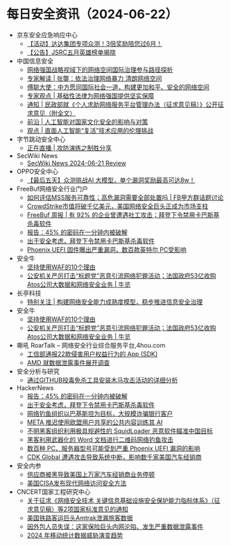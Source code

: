 # 每日安全资讯（2024-06-22）

- 京东安全应急响应中心
  - [【活动】达达集团专项众测！3倍奖励陪您过6月！](https://mp.weixin.qq.com/s?__biz=MjM5OTk2MTMxOQ==&mid=2727836674&idx=1&sn=b3d501ddc9b1080d70a55d7de11bb9a7&chksm=8050ab8ab727229c5c3001cbcb32df0a9bcffb3e6842530aa6e6c1d8d1768aafc9a61644b9c4&scene=58&subscene=0#rd)
  - [【公告】JSRC五月英雄榜单揭晓](https://mp.weixin.qq.com/s?__biz=MjM5OTk2MTMxOQ==&mid=2727836674&idx=2&sn=e92b5f1bd0c52655591416e5b8843100&chksm=8050ab8ab727229ca28d06a957cc19205a7bb1c7b72b7650ec1c52f51688443c94a73d367559&scene=58&subscene=0#rd)
- 中国信息安全
  - [网络强国战略视域下的网络空间国际治理参与路径探析](https://mp.weixin.qq.com/s?__biz=MzA5MzE5MDAzOA==&mid=2664216884&idx=1&sn=d9e63844279f02dac114de335fc07a82&chksm=8b59bbcdbc2e32db0e0ded4faf0323198f0ddf7232830a09d5269ac57fce2d671552ef6a4cd4&scene=58&subscene=0#rd)
  - [专家解读 | 张龑：依法治理网络暴力 清朗网络空间](https://mp.weixin.qq.com/s?__biz=MzA5MzE5MDAzOA==&mid=2664216884&idx=2&sn=066410cc891862603a4c5df6f5b02227&chksm=8b59bbcdbc2e32db7d6a3ef82bcd7858643d6326e5e8e048c28c7599884dec0fa6877e869384&scene=58&subscene=0#rd)
  - [傅聪大使：中方愿同国际社会一道，构建更加和平、安全的网络空间](https://mp.weixin.qq.com/s?__biz=MzA5MzE5MDAzOA==&mid=2664216884&idx=3&sn=82662d5e685b3f5f46bd8bbef5cc8d90&chksm=8b59bbcdbc2e32dbb96ff52d610d78e6321453178409373289ee18a78c27aa01dfb51b473bf1&scene=58&subscene=0#rd)
  - [专家观点 | 基础性法律为网络强国提供坚实保障](https://mp.weixin.qq.com/s?__biz=MzA5MzE5MDAzOA==&mid=2664216884&idx=4&sn=44991d129fe26244199e418d87ead5cc&chksm=8b59bbcdbc2e32db997fbd518e91ec6c5d5c97cf5a5ba0f239c90967146365c6b7e48a3d639a&scene=58&subscene=0#rd)
  - [通知 | 民政部就《个人求助网络服务平台管理办法（征求意见稿）》公开征求意见（附全文）](https://mp.weixin.qq.com/s?__biz=MzA5MzE5MDAzOA==&mid=2664216884&idx=5&sn=aeca962ec58f1fbee52069f2cf85c348&chksm=8b59bbcdbc2e32db8d10656bd217935849891646924adc7560302372131627c13528e5f0355a&scene=58&subscene=0#rd)
  - [前沿 | 人工智能对国家文化安全的影响与对策](https://mp.weixin.qq.com/s?__biz=MzA5MzE5MDAzOA==&mid=2664216884&idx=6&sn=f41dc421795f479a0751fd6ab00f4205&chksm=8b59bbcdbc2e32dbf25cdf41828ba68a51da6514aaa7247a1e55b9d1d5db6d07cfc0dad09b04&scene=58&subscene=0#rd)
  - [观点 | 直面人工智能“复活”技术应用的伦理挑战](https://mp.weixin.qq.com/s?__biz=MzA5MzE5MDAzOA==&mid=2664216884&idx=7&sn=322de0ca87816674641258c623913289&chksm=8b59bbcdbc2e32db44bcd21ac04af87fffbe98e70e871bac4a364d0aac4fccfa10453044cb03&scene=58&subscene=0#rd)
- 字节跳动安全中心
  - [正在直播 | 攻防演练之制胜分享](https://mp.weixin.qq.com/s?__biz=MzUzMzcyMDYzMw==&mid=2247493508&idx=1&sn=0167d55b420faa2cc424ff5b44751273&chksm=fa9d1cd2cdea95c4e581e4d25e8d9f504ed1b6c536255aba667d23f43d7255304d3d8b814119&scene=58&subscene=0#rd)
- SecWiki News
  - [SecWiki News 2024-06-21 Review](http://www.sec-wiki.com/?2024-06-21)
- OPPO安全中心
  - [【最后五天】众测挑战AI 大模型，单个漏洞奖励最高可达8w！](https://mp.weixin.qq.com/s?__biz=MzUyNzc4Mzk3MQ==&mid=2247493517&idx=1&sn=b27a79376a45c9017cb6e59466ce4c79&chksm=fa78e6c1cd0f6fd7242a09eb113da53a1c4ecb05243db94b659757f768fc1b59e44bece553c4&scene=58&subscene=0#rd)
- FreeBuf网络安全行业门户
  - [如何评估MSS服务可靠性；高危漏洞需要全部处置吗 | FB甲方群话题讨论](https://www.freebuf.com/articles/404157.html)
  - [CrowdStrike市值将破千亿美元，美国网络安全巨头正成为市场支柱](https://www.freebuf.com/news/404098.html)
  - [FreeBuf 周报 | 有 92% 的企业曾遭遇社工攻击；拜登下令禁用卡巴斯基杀毒软件](https://www.freebuf.com/news/404097.html)
  - [报告：45% 的密码在一分钟内被破解](https://www.freebuf.com/news/404091.html)
  - [出于安全考虑，拜登下令禁用卡巴斯基杀毒软件](https://www.freebuf.com/news/404079.html)
  - [Phoenix UEFI 固件曝出严重漏洞，数百款英特尔 PC受影响](https://www.freebuf.com/news/404073.html)
- 安全牛
  - [坚持使用WAF的10个理由](https://mp.weixin.qq.com/s?__biz=MjM5Njc3NjM4MA==&mid=2651130652&idx=1&sn=104f26ed7b3fd8ebef8dc02bdbc5d8fc&chksm=bd15bbcf8a6232d9a3b2a5e5287dbf2e1fba2637cb84d80ac161434a861c5ac51eefee8a1c1a&scene=58&subscene=0#rd)
  - [公安机关严厉打击“标题党”恶意引流网络犯罪活动；法国政府53亿收购Atos公司大数据和网络安全业务 | 牛览](https://mp.weixin.qq.com/s?__biz=MjM5Njc3NjM4MA==&mid=2651130652&idx=2&sn=e3ddee850c378f1fdc5878928ba266ff&chksm=bd15bbcf8a6232d994b377c0380505d1d26ce07604cf95fd76329fcd4916891ea526d54fa44f&scene=58&subscene=0#rd)
- 长亭科技
  - [特别关注 | 构建网络安全能力成熟度模型，稳步推进信息安全治理](https://mp.weixin.qq.com/s?__biz=MzIwNDA2NDk5OQ==&mid=2651387816&idx=1&sn=00247290a12a189b608f1b876f594ccb&chksm=8d398620ba4e0f36a0ed9cf160d48a792b6d213ba6902ecc86d669b47ff71597e788cee54833&scene=58&subscene=0#rd)
- 安全牛
  - [坚持使用WAF的10个理由](https://www.aqniu.com/industry/105219.html)
  - [公安机关严厉打击“标题党”恶意引流网络犯罪活动；法国政府53亿收购Atos公司大数据和网络安全业务 | 牛览](https://www.aqniu.com/industry/105200.html)
- 嘶吼 RoarTalk – 网络安全行业综合服务平台,4hou.com
  - [工信部通报22款侵害用户权益行为的 App (SDK)](https://www.4hou.com/posts/nmnE)
  - [AMD 就数据泄露事件展开调查](https://www.4hou.com/posts/jg7l)
- 安全分析与研究
  - [通过GITHUB投毒免杀工具安装木马攻击活动的详细分析](https://mp.weixin.qq.com/s?__biz=MzA4ODEyODA3MQ==&mid=2247488399&idx=1&sn=9ef593fb0cc61f6eaaa0b97c29e6df09&chksm=902fbca7a75835b1bdc3aa8653d210cc99ec9b4e153ce43eafbfb62b580c77c11ebc8fc0cd31&scene=58&subscene=0#rd)
- HackerNews
  - [报告：45% 的密码在一分钟内被破解](https://hackernews.cc/archives/53355)
  - [出于安全考虑，拜登下令禁用卡巴斯基杀毒软件](https://hackernews.cc/archives/53353)
  - [网络钓鱼组织以巴基斯坦为目标，大规模诈骗银行客户](https://hackernews.cc/archives/53345)
  - [META 推迟使用欧盟用户共享的公共内容训练其 AI](https://hackernews.cc/archives/53340)
  - [不明黑客组织利用极具规避性的 SquidLoader 恶意软件瞄准中国目标](https://hackernews.cc/archives/53337)
  - [黑客利用武器化的 Word 文档进行二维码网络钓鱼攻击](https://hackernews.cc/archives/53332)
  - [数百种 PC、服务器型号可能受到严重 Phoenix UEFI 漏洞的影响](https://hackernews.cc/archives/53330)
  - [CDK Global 遭遇攻击导致系统中断，影响数千家美国汽车经销商](https://hackernews.cc/archives/53328)
- 安全内参
  - [供应商被黑导致美国上万家汽车经销商业务停顿](https://mp.weixin.qq.com/s?__biz=MzI4NDY2MDMwMw==&mid=2247512005&idx=1&sn=7491e84899008a51fec96e266ccbf8f7&chksm=ebfae8e5dc8d61f3472686f4b5ad18119f47cce4eb285ef079b8fcdf3fc9f091e673c261863c&scene=58&subscene=0#rd)
  - [美国CISA发布现代网络访问安全方法](https://mp.weixin.qq.com/s?__biz=MzI4NDY2MDMwMw==&mid=2247512005&idx=2&sn=1f9786f98557870e9624b159ba4f730d&chksm=ebfae8e5dc8d61f3426461b2ec457050a799db80f4b6a9188244972564a00bdc281ec5b87b88&scene=58&subscene=0#rd)
- CNCERT国家工程研究中心
  - [关于征求《网络安全技术 关键信息基础设施安全保护能力指标体系》（征求意见稿）等2项国家标准意见的通知](https://mp.weixin.qq.com/s?__biz=MzUzNDYxOTA1NA==&mid=2247545487&idx=1&sn=d43e5dae6513a50afd5624b0ba648ad6&chksm=fa93844ecde40d58463c82676ed818307ae30dd608e6995d3cda99421ef1703d67527037e3a5&scene=58&subscene=0#rd)
  - [美国铁路客运巨头Amtrak泄漏旅客数据](https://mp.weixin.qq.com/s?__biz=MzUzNDYxOTA1NA==&mid=2247545487&idx=2&sn=882fd391375940c0ff6cf38fa3a654dc&chksm=fa93844ecde40d581eba279338d4884ba713879d54c4daa07b978a5b332de80fee256cacb570&scene=58&subscene=0#rd)
  - [因外包人员失误：这家保险巨头内网沦陷、发生严重数据泄露事件](https://mp.weixin.qq.com/s?__biz=MzUzNDYxOTA1NA==&mid=2247545487&idx=3&sn=ddd7379ffc48fdc2cb285da9a9aa74ce&chksm=fa93844ecde40d586cd6699e3df6f38127491fea7ddc70c8b05ec2db3b50db52ee391bf05b85&scene=58&subscene=0#rd)
  - [2024 年移动统计数据威胁演变趋势](https://mp.weixin.qq.com/s?__biz=MzUzNDYxOTA1NA==&mid=2247545487&idx=4&sn=f4bfff41d8d1f181982f4e7fc68f80e7&chksm=fa93844ecde40d580343031cac84693926b95d4760719198f77855eb7ada767ef2f910c2ae57&scene=58&subscene=0#rd)
